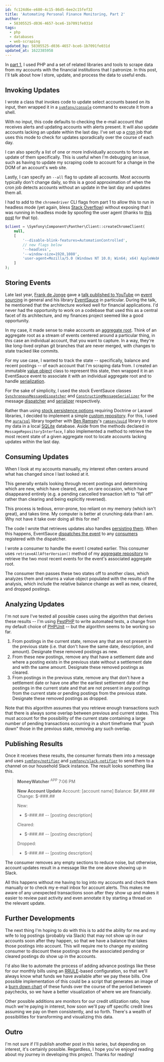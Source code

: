 ```yaml
---
id: fc124d6e-e680-4c15-86d5-6ee2c15fef32
title: 'Automating Personal Finance Monitoring, Part 2'
author:
  - 58305525-d036-4657-bce6-1b7091fe031d
tags:
  - php
  - databases
  - web-scraping
updated_by: 58305525-d036-4657-bce6-1b7091fe031d
updated_at: 1622385958
---
```

In [part 1](/2021/05/14/automating-personal-finance-monitoring-part-1/), I used PHP and a set of related libraries and tools to scrape data from my accounts with the financial institutions that I patronize. In this post, I'll talk about how I store, update, and process the data to useful ends.

## Invoking Updates

I wrote a class that invokes code to update select accounts based on its input, then wrapped it in a [`symfony/console`](https://symfony.com/doc/current/components/console.html) command to execute it from a shell.

With no input, this code defaults to checking the e-mail account that receives alerts and updating accounts with alerts present. It will also update accounts lacking an update within the last day. I've set up a [cron](https://en.wikipedia.org/wiki/Cron) job that uses this mode to check for updates sporadically over the course of each day.

I can also specify a list of one or more individually accounts to force an update of them specifically. This is useful when I'm debugging an issue, such as having to update my scraping code to account for a change in the DOM of an account's web site.

Lastly, I can specify an `--all` flag to update all accounts. Most accounts typically don't change daily, so this is a good approximation of when the cron job detects accounts without an update in the last day and updates them all.

I had to add to the `chromedriver` CLI flags from part 1 to allow this to run in headless mode (yet again, bless [Stack Overflow](https://stackoverflow.com/a/61327251/906821)) without exposing that I was running in headless mode by spoofing the user agent (thanks to [this post](https://piprogramming.org/articles/How-to-make-Selenium-undetectable-and-stealth--7-Ways-to-hide-your-Bot-Automation-from-Detection-0000000017.html) for that tip).

```php
$client = \Symfony\Component\Panther\Client::createChromeClient(
    null,
    [
        '--disable-blink-features=AutomationControlled',
        // new flags below
        '--headless',
        '--window-size=1920,1080',
        'user-agent=Mozilla/5.0 (Windows NT 10.0; Win64; x64) AppleWebKit/537.36 (KHTML, like Gecko) Chrome/74.0.3729.169 Safari/537.36',
    ]
);
```

## Storing Events

Late last year, [Frank de Jonge](https://frankdejonge.nl/) gave a [talk published to YouTube](https://www.youtube.com/watch?v=xHbP3bshU3U) on [event sourcing](https://martinfowler.com/eaaDev/EventSourcing.html) in general and his library [EventSauce](https://eventsauce.io/) in particular. During the talk, he mentioned that the architecture worked well for financial applications. I'd never had the opportunity to work on a codebase that used this as a central facet of its architecture, and my finances project seemed like a good opportunity.

In my case, it made sense to make accounts an [aggregate root](https://eventsauce.io/docs/event-sourcing/create-an-aggregate-root/). Think of an aggregate root as a stream of events centered around a particular thing, in this case an individual account, that you want to capture. In a way, they're like long-lived orphan git branches that are never merged, with changes to state tracked like commits.

For my use case, I wanted to track the state -- specifically, balance and recent postings -- of each account that I'm scraping data from. I created an immutable [value object](https://martinfowler.com/bliki/ValueObject.html) class to represent this state, then wrapped it in an EventSauce event to associate it with an individual aggregate root and to handle [serialization](https://eventsauce.io/docs/event-sourcing/create-events-and-commands/#event-serialization).

For the sake of simplicity, I used the stock EventSauce classes [`SynchronousMessageDispatcher`](https://eventsauce.io/docs/reacting-to-events/setup-consumers/) and [`ConstructingMessageSerializer`](https://eventsauce.io/docs/architecture/#shipped-implementation) for the message [dispatcher](https://eventsauce.io/docs/architecture/#message-dispatcher) and [serializer](https://eventsauce.io/docs/event-sourcing/create-events-and-commands/#event-serialization) respectively.

Rather than using [stock persistence options](https://eventsauce.io/docs/event-sourcing/configure-persistence/) requiring Doctrine or Laravel libraries, I decided to implement a simple [custom repository](https://eventsauce.io/docs/advanced/custom-repository/). For this, I used the [`aura/sql`](https://packagist.org/packages/aura/sql) library together with [Ben Ramsey](https://benramsey.com/)'s [`ramsey/uuid`](https://packagist.org/packages/ramsey/uuid) library to store my data in a local [SQLite](https://sqlite.org) database. Aside from the methods declared in `MessageRepositoryInterface`, I also implemented a method to retrieve the most recent state of a given aggregate root to locate accounts lacking updates within the last day.

## Consuming Updates

When I look at my accounts manually, my interest often centers around what has changed since I last looked at it.

This generally entails looking through recent postings and determining which are new, which have cleared, and, on rare occasion, which have disappeared entirely (e.g. a pending cancelled transaction left to "fall off" rather than clearing and being explicitly reversed).

This process is tedious, error-prone, too reliant on my memory (which isn't great), and takes time. My computer is better at crunching data than I am. Why not have it take over doing all this for me?

The code I wrote that retrieves updates also handles [persisting them](https://eventsauce.io/docs/lifecycle/#storing-and-dispatching-raised-events). When this happens, EventSauce [dispatches the event](https://eventsauce.io/docs/lifecycle/#reacting-to-dispatched-events) to any [consumers](https://eventsauce.io/docs/reacting-to-events/projections-and-read-models/) registered with the dispatcher.

I wrote a consumer to handle the event I created earlier. This consumer uses `retrieveAllAfterVersion()` method of my [aggregate repository](https://eventsauce.io/docs/event-sourcing/bootstrap/) to retrieve the two most recent events for the event's associated aggregate root.

The consumer then passes these two states off to another class, which analyzes them and returns a value object populated with the results of the analysis, which include the relative balance change as well as new, cleared, and dropped postings.

## Analyzing Updates

I'm not sure I've tested all possible cases using the algorithm that derives these results -- I'm using [PestPHP](https://pestphp.com/) to write automated tests, a change from my default choice of [PHPUnit](https://phpunit.readthedocs.io/en/9.5/) -- but the algorithm seems to be working so far.

1. From postings in the current state, remove any that are not present in the previous state (i.e. that don't have the same date, description, and amount). Designate these removed postings as new.
2. From these new postings, remove any that have a settlement date and where a posting exists in the previous state without a settlement date and with the same amount. Designate these removed postings as cleared.
3. From postings in the previous state, remove any that don't have a settlement date or have one after the earliest settlement date of the postings in the current state and that are not present in any postings from the current state or pending postings from the previous state. Designate these removed postings as dropped.

Note that this algorithm assumes that you retrieve enough transactions such that there is always some overlap between previous and current states. This must account for the possibility of the current state containing a large number of pending transactions occurring in a short timeframe that "push down" those in the previous state, removing any such overlap.

## Publishing Results

Once it receives these results, the consumer formats them into a message and uses [`symfony/notifier`](https://symfony.com/doc/current/notifier.html#chat-channel) and [`symfony/slack-notifier`](https://github.com/symfony/slack-notifier) to send them to a channel on our household Slack instance. The result looks something like this.

> **MoneyWatcher** <sup>APP</sup> 7:06 PM
>
> **New Account Update**
> Account: [account name]
> Balance: $#,###.##
> Change: $-###.##
>
> New:
> * $-###.## -- [posting description]
>
> Cleared:
> * $-###.## -- [posting description]
> 
> Dropped:
> - $-###.## -- [posting description]

The consumer removes any empty sections to reduce noise, but otherwise, account updates result in a message like the one above showing up in Slack.

All this happens without me having to log into my accounts and check them manually or to check my e-mail inbox for account alerts. This makes me aware of any unexpected transactions soon after they show up and makes it easier to review past activity and even annotate it by starting a thread on the relevant update.

## Further Developments

The next thing I'm hoping to do with this is to add the ability for me and my wife to log postings (probably via Slack) that may not show up in our accounts soon after they happen, so that we have a balance that takes those postings into account. This will require me to change my existing consumer to discount these postings once the associated pending or cleared postings do show up in the accounts.

I'd also like to automate the process of adding advance postings like these for our monthly bills using an [RRULE](https://icalendar.org/iCalendar-RFC-5545/3-8-5-3-recurrence-rule.html)-based configuration, so that we'll always know what funds we have available after we pay these bills. One possible implementation of this could be a script that generates an image of a [burn down chart](https://en.wikipedia.org/wiki/Burn_down_chart) of these funds over the course of the period between paychecks, so we have a better visualization of where we are financially.

Other possible additions are monitors for our credit utilization ratio, how much we're paying in interest, how soon we'll pay off specific credit lines assuming we pay on them consistently, and so forth. There's a wealth of possibilities for transforming and visualizing this data.

## Outro

I'm not sure if I'll publish another post in this series, but depending on interest, it's certainly possible. Regardless, I hope you've enjoyed reading about my journey in developing this project. Thanks for reading!
